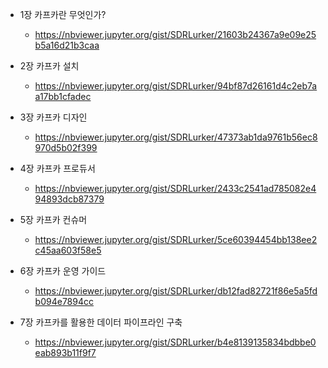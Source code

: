 * 1장 카프카란 무엇인가?
  - https://nbviewer.jupyter.org/gist/SDRLurker/21603b24367a9e09e25b5a16d21b3caa
  
* 2장 카프카 설치
  - https://nbviewer.jupyter.org/gist/SDRLurker/94bf87d26161d4c2eb7aa17bb1cfadec

* 3장 카프카 디자인
  - https://nbviewer.jupyter.org/gist/SDRLurker/47373ab1da9761b56ec8970d5b02f399

* 4장 카프카 프로듀서
  - https://nbviewer.jupyter.org/gist/SDRLurker/2433c2541ad785082e494893dcb87379

* 5장 카프카 컨슈머
  - https://nbviewer.jupyter.org/gist/SDRLurker/5ce60394454bb138ee2c45aa603f58e5
  
* 6장 카프카 운영 가이드
  - https://nbviewer.jupyter.org/gist/SDRLurker/db12fad82721f86e5a5fdb094e7894cc
  
* 7장 카프카를 활용한 데이터 파이프라인 구축
  - https://nbviewer.jupyter.org/gist/SDRLurker/b4e8139135834bdbbe0eab893b11f9f7
